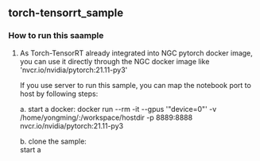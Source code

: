 ## torch-tensorrt_sample

### How to run this saample
1. As Torch-TensorRT already integrated into NGC pytorch docker image, you can use it directly through the NGC docker image like 'nvcr.io/nvidia/pytorch:21.11-py3'

    If you use server to run this sample, you can map the notebook port to host by following steps:
   
    a. start a docker: docker run --rm -it --gpus '"device=0"' -v /home/yongming/:/workspace/hostdir -p 8889:8888 nvcr.io/nvidia/pytorch:21.11-py3
   
    b. clone the sample:  
   start a 